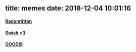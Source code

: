 title: memes
date: 2018-12-04 10:01:16
---
#### [Radonråttan](https://sappar18.life/radonrattan.html)
#### [Swish <3](https://sappar18.life/swish.html)
#### [GOODIS](https://sappar18.life/godis.html)